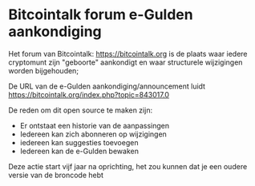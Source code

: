 # Bitcointalk forum e-Gulden aankondiging

Het forum van Bitcointalk: https://bitcointalk.org is de plaats waar iedere cryptomunt zijn "geboorte" aankondigt en waar structurele wijzigingen worden bijgehouden; 

De URL van de e-Gulden aankondiging/announcement luidt https://bitcointalk.org/index.php?topic=843017.0

De reden om dit open source te maken zijn:
* Er ontstaat een historie van de aanpassingen
* Iedereen kan zich abonneren op wijzigingen
* iedereen kan suggesties toevoegen
* Iedereen kan de e-Gulden bewaken

Deze actie start vijf jaar na oprichting, het zou kunnen dat je een oudere versie van de broncode hebt
